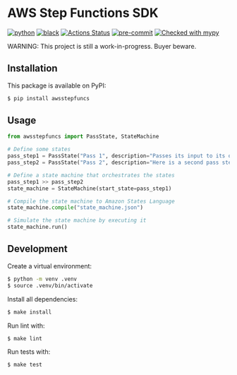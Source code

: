 # AWS Step Functions SDK

[![python](https://img.shields.io/static/v1?label=python&message=3.8%2B&color=informational&logo=python&logoColor=white)](https://github.com/suzil/aws-step-functions/releases/latest)
[![black](https://img.shields.io/badge/code%20style-black-000000.svg)](https://github.com/python/black)
[![Actions Status](https://github.com/suzil/aws-step-functions/workflows/GH/badge.svg)](https://github.com/suzil/aws-step-functions/actions)
[![pre-commit](https://img.shields.io/badge/pre--commit-enabled-brightgreen?logo=pre-commit&logoColor=white)](https://github.com/pre-commit/pre-commit)
[![Checked with mypy](http://www.mypy-lang.org/static/mypy_badge.svg)](http://mypy-lang.org/)
<!-- [![codecov](https://codecov.io/gh/suzil/aws-step-functions/branch/master/graph/badge.svg?token=<add_token_here>)](https://codecov.io/gh/suzil/aws-step-functions) TODO: Enable when the repo is public -->
<!-- TODO: Add ReadTheDocs badge -->

WARNING: This project is still a work-in-progress. Buyer beware.

## Installation

This package is available on PyPI:

```sh
$ pip install awsstepfuncs
```


## Usage

```py
from awsstepfuncs import PassState, StateMachine

# Define some states
pass_step1 = PassState("Pass 1", description="Passes its input to its output without performing work")
pass_step2 = PassState("Pass 2", description="Here is a second pass step")

# Define a state machine that orchestrates the states
pass_step1 >> pass_step2
state_machine = StateMachine(start_state=pass_step1)

# Compile the state machine to Amazon States Language
state_machine.compile("state_machine.json")

# Simulate the state machine by executing it
state_machine.run()
```


## Development

Create a virtual environment:

```sh
$ python -m venv .venv
$ source .venv/bin/activate
```

Install all dependencies:

```sh
$ make install
```

Run lint with:

```sh
$ make lint
```

Run tests with:

```sh
$ make test
```

